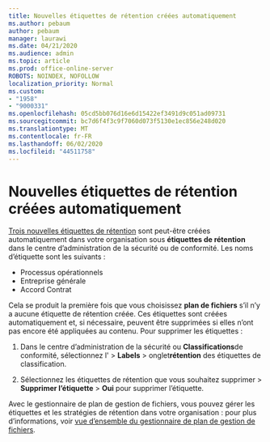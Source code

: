 ```yaml
---
title: Nouvelles étiquettes de rétention créées automatiquement
ms.author: pebaum
author: pebaum
manager: laurawi
ms.date: 04/21/2020
ms.audience: admin
ms.topic: article
ms.prod: office-online-server
ROBOTS: NOINDEX, NOFOLLOW
localization_priority: Normal
ms.custom:
- "1958"
- "9000331"
ms.openlocfilehash: 05cd5bb076d16e6d15422ef3491d9c051ad09731
ms.sourcegitcommit: bc7d6f4f3c9f7060d073f5130e1ec856e248d020
ms.translationtype: MT
ms.contentlocale: fr-FR
ms.lasthandoff: 06/02/2020
ms.locfileid: "44511758"
---
```

# <a name="new-retention-labels-created-automatically"></a>Nouvelles étiquettes de rétention créées automatiquement

[Trois nouvelles étiquettes de rétention](https://docs.microsoft.com/microsoft-365/compliance/file-plan-manager) sont peut-être créées automatiquement dans votre organisation sous **étiquettes de rétention** dans le centre d’administration de la sécurité ou de conformité. Les noms d’étiquette sont les suivants :

- Processus opérationnels
- Entreprise générale
- Accord Contrat

Cela se produit la première fois que vous choisissez **plan de fichiers** s’il n’y a aucune étiquette de rétention créée. Ces étiquettes sont créées automatiquement et, si nécessaire, peuvent être supprimées si elles n’ont pas encore été appliquées au contenu. Pour supprimer les étiquettes :

1. Dans le centre d’administration de la sécurité ou **Classifications**de conformité, sélectionnez l'  >  **Labels**  >  onglet**rétention** des étiquettes de classification.

1. Sélectionnez les étiquettes de rétention que vous souhaitez supprimer > **Supprimer l’étiquette**  >  **Oui** pour supprimer l’étiquette.

Avec le gestionnaire de plan de gestion de fichiers, vous pouvez gérer les étiquettes et les stratégies de rétention dans votre organisation : pour plus d’informations, voir [vue d’ensemble du gestionnaire de plan de gestion de fichiers](https://docs.microsoft.com/microsoft-365/compliance/file-plan-manager).